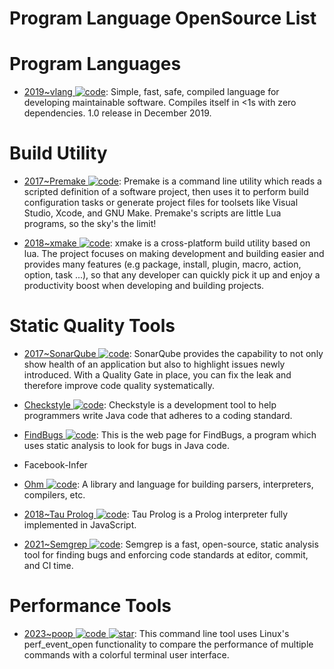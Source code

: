 # Program Language OpenSource List

# Program Languages

- [2019~vlang ![code](https://ng-tech.icu/assets/code.svg)](https://github.com/vlang/v): Simple, fast, safe, compiled language for developing maintainable software. Compiles itself in <1s with zero dependencies. 1.0 release in December 2019.

# Build Utility

- [2017~Premake ![code](https://ng-tech.icu/assets/code.svg)](https://github.com/premake/premake-core): Premake is a command line utility which reads a scripted definition of a software project, then uses it to perform build configuration tasks or generate project files for toolsets like Visual Studio, Xcode, and GNU Make. Premake's scripts are little Lua programs, so the sky's the limit!

- [2018~xmake ![code](https://ng-tech.icu/assets/code.svg)](https://github.com/xmake-io/xmake): xmake is a cross-platform build utility based on lua. The project focuses on making development and building easier and provides many features (e.g package, install, plugin, macro, action, option, task ...), so that any developer can quickly pick it up and enjoy a productivity boost when developing and building projects.

# Static Quality Tools

- [2017~SonarQube ![code](https://ng-tech.icu/assets/code.svg)](https://github.com/SonarSource/sonarqube): SonarQube provides the capability to not only show health of an application but also to highlight issues newly introduced. With a Quality Gate in place, you can fix the leak and therefore improve code quality systematically.

- [Checkstyle ![code](https://ng-tech.icu/assets/code.svg)](http://checkstyle.sourceforge.net/): Checkstyle is a development tool to help programmers write Java code that adheres to a coding standard.

- [FindBugs ![code](https://ng-tech.icu/assets/code.svg)](http://findbugs.sourceforge.net/): This is the web page for FindBugs, a program which uses static analysis to look for bugs in Java code.

- Facebook-Infer

- [Ohm ![code](https://ng-tech.icu/assets/code.svg)](https://github.com/harc/ohm): A library and language for building parsers, interpreters, compilers, etc.

- [2018~Tau Prolog ![code](https://ng-tech.icu/assets/code.svg)](https://github.com/jariazavalverde/tau-prolog/): Tau Prolog is a Prolog interpreter fully implemented in JavaScript.

- [2021~Semgrep ![code](https://ng-tech.icu/assets/code.svg)](https://github.com/returntocorp/semgrep): Semgrep is a fast, open-source, static analysis tool for finding bugs and enforcing code standards at editor, commit, and CI time.

# Performance Tools

- [2023~poop ![code](https://ng-tech.icu/assets/code.svg) ![star](https://img.shields.io/github/stars/andrewrk/poop)](https://github.com/andrewrk/poop): This command line tool uses Linux's perf_event_open functionality to compare the performance of multiple commands with a colorful terminal user interface.
